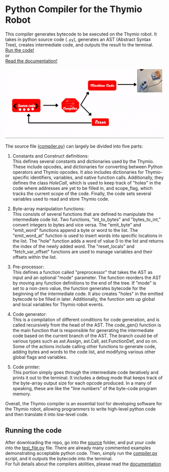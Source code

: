 # Python Compiler for the Thymio Robot

This compiler generates bytecode to be executed on the Thymio robot. It takes in python source code (`.py`), generates an AST (Abstract Syntax Tree), creates intermediate code, and outputs the result to the terminal.<br>
[Run the code!](#running-the-code) <br>
or<br>
[Read the documentation!](documentation.pdf)

![thymio_compiler](./thymio_comp.gif)


The source file ([compiler.py](source/compiler.py)) can largely be divided into five parts:

1. Constants and Construct definitions:<br>
    This defines several constants and dictionaries used by the Thymio. These include opcodes, and dictionaries for converting between Python operators and Thymio opcodes. It also includes dictionaries for Thymio-specific identifiers, variables, and native function calls. Additionally, they defines the class *HoleCall*, which is used to keep track of "holes" in the code where addresses are yet to be filled in, and scope_flag, which tracks the current scope of the code. Finally, the code sets several variables used to read and store Thymio code.
2. Byte-array manipulation functions:<br>
   This consists of several functions that are defined to manipulate the intermediate code list. Two functions, "int_to_bytes" and "bytes_to_int," convert integers to bytes and vice versa. The "emit_byte" and "emit_word" functions append a byte or word to the list. The "emit_word_at" function is used to insert words into specific locations in the list. The "hole" function adds a word of value 0 to the list and returns the index of the newly added word. The "reset_locals" and "fetch_var_offset" functions are used to manage variables and their offsets within the list.
3. Pre-processor:<br>
    This defines a function called "preprocessor" that takes the AST as input and an optional "mode" parameter. The function reorders the AST by moving any function definitions to the end of the tree. If "mode" is set to a non-zero value, the function generates bytecode for the beginning of the intermediate code. It also creates "holes" in the emitted bytecode to be filled in later. Additionally, the function sets up global and local variables for Thymio robot events.
4. Code generator:<br>
   This is a compilation of different conditions for code generation, and is called recursively from the head of the AST. The code_gen() function is the main function that is responsible for generating the intermediate code based on the current branch of the AST. The branch could be of various types such as ast.Assign, ast.Call, ast.FunctionDef, and so on.<br>
    Some of the actions  include calling other functions to generate code, adding bytes and words to the code list, and modifying various other global flags and variables.

5. Code printer:<br>
   This portion simply goes through the intermediate code iteratively and prints it out to the terminal. It includes a debug mode that keeps track of the byte-array output size for each opcode produced. In a many of speaking, these are like the "line numbers" of the byte-code program memory.

Overall, the Thymio compiler is an essential tool for developing software for the Thymio robot, allowing programmers to write high-level python code and then translate it into low-level code.

## Running the code
After downloading the repo, go into the [source](/source/) folder, and put your code into the [test_file.py](source/test_file.py) file. There are already many commented examples demonstrating acceptable python code. Then, simply run the [compiler.py](source/compiler.py) script, and it outputs the bytecode into the terminal.<br>
For full details about the compilers abilities, please read the [documentation](documentation.pdf)